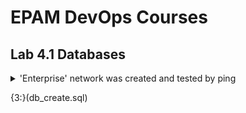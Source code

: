 <h1>EPAM DevOps Courses</h1>
<h2>Lab 4.1 Databases</h2>

<details><summary>'Enterprise' network was created and tested by ping</summary><br>
<img src=t4.1_db_schema.png></details>

{3:}(db_create.sql)

